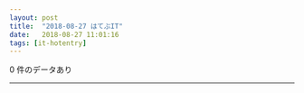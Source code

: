 ```yaml
---
layout: post
title:  "2018-08-27 はてぶIT"
date:   2018-08-27 11:01:16
tags: [it-hotentry]
---
```

0 件のデータあり

<hr>
